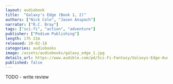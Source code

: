 ```yaml
---
layout: audiobook
title:  "Galaxy's Edge (Book 1, 2)"
authors: ["Nick Cole", "Jason Anspach"]
narrator: ["R.C. Bray"]
tags: ["sci-fi", "action", "adventure"]
publisher: ["Podium Publishing"]
length: 17h 21m
released: 20-02-18
categories: audiobooks
image: /assets/audiobooks/galaxy_edge_1.jpg
details_url: https://www.audible.com/pd/Sci-Fi-Fantasy/Galaxys-Edge-Audiobook/B079LRSMNN
published: false
---
```



TODO - write review

